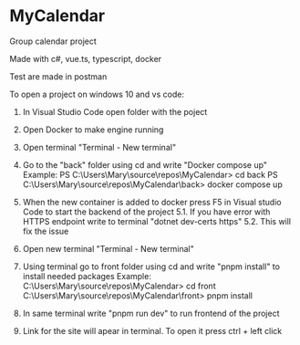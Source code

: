 # MyCalendar
Group calendar project

Made with c#, vue.ts, typescript, docker

Test are made in postman

To open a project on windows 10 and vs code:
1. In Visual Studio Code open folder with the poject

2. Open Docker to make engine running 

3. Open terminal "Terminal - New terminal"

4. Go to the "back" folder using cd and write "Docker compose up"
    Example:
        PS C:\Users\Mary\source\repos\MyCalendar> cd back
        PS C:\Users\Mary\source\repos\MyCalendar\back> docker compose up

5. When the new container is added to docker press F5 in Visual studio Code to start the backend of the project
    5.1. If you have error with HTTPS endpoint write to terminal "dotnet dev-certs https"
    5.2. This will fix the issue

6. Open new terminal "Terminal - New terminal"

7. Using terminal go to front folder using cd and write "pnpm install" to install needed packages
    Example:
        C:\Users\Mary\source\repos\MyCalendar> cd front
        C:\Users\Mary\source\repos\MyCalendar\front> pnpm install

8. In same terminal write "pnpm run dev" to run frontend of the project

9. Link for the site will apear in terminal. To open it press ctrl + left click
